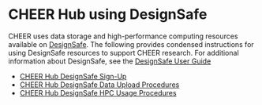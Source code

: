 # CHEER Hub using DesignSafe
CHEER uses data storage and high-performance computing resources available on [DesignSafe](https://www.designsafe-ci.org/). The following provides condensed instructions for using DesignSafe resources to support CHEER research. For additional information about DesignSafe, see the [DesignSafe User Guide](https://www.designsafe-ci.org/user-guide/)

* [CHEER Hub DesignSafe Sign-Up](05a-CHEER_DesignSafe_SignUp.md)
* [CHEER Hub DesignSafe Data Upload Procedures](05b-CHEER_DesignSafe_DataUpload.md)
* [CHEER Hub DesignSafe HPC Usage Procedures](05c-CHEER_DesignSafe_HPC.md)
